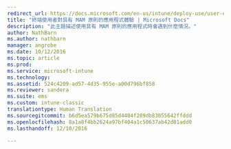 ```yaml
---
redirect_url: https://docs.microsoft.com/en-us/intune/deploy-use/user-experience-for-mam-enabled-ios-apps-with-microsoft-intune
title: "終端使用者對具有 MAM 原則的應用程式體驗 | Microsoft Docs"
description: "此主題描述使用具有 MAM 原則的應用程式時會遇到什麼情況。"
author: NathBarn
ms.author: nathbarn
manager: angrobe
ms.date: 10/12/2016
ms.topic: article
ms.prod: 
ms.service: microsoft-intune
ms.technology: 
ms.assetid: 524c4209-ad57-4d35-955e-a00d796bf858
ms.reviewer: sandera
ms.suite: ems
ms.custom: intune-classic
translationtype: Human Translation
ms.sourcegitcommit: b6d5ea579b675d85d4404f289db83055642ffddd
ms.openlocfilehash: 8a1a8f4bb2624a97bf404a1c50637ab42d81add0
ms.lasthandoff: 12/10/2016

---
```


